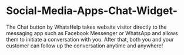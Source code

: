 # Social-Media-Apps-Chat-Widget-
The Chat button by WhatsHelp takes website visitor directly to the messaging app such as Facebook Messenger or WhatsApp and allows them to initiate a conversation with you. After that, both you and your customer can follow up the conversation anytime and anywhere!

